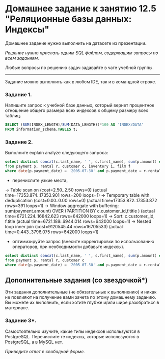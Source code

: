 # Домашнее задание к занятию 12.5 "Реляционные базы данных: Индексы"

Домашнее задание нужно выполнить на датасете из презентации.

*Решение нужно прислать одним SQL файлом, содержащим запросы по всем заданиям.*

Любые вопросы по решению задач задавайте в чате учебной группы.

---

Задание можно выполнить как в любом IDE, так и в командной строке.

### Задание 1.

Напишите запрос к учебной базе данных, который вернет процентное отношение общего размера всех индексов к общему размеру всех таблиц.

```sql
SELECT (SUM(INDEX_LENGTH)/SUM(DATA_LENGTH))*100 AS 'INDEX/DATA'
FROM information_schema.TABLES t;
```

### Задание 2.

Выполните explain analyze следующего запроса:
```sql
select distinct concat(c.last_name, ' ', c.first_name), sum(p.amount) over (partition by c.customer_id, f.title)
from payment p, rental r, customer c, inventory i, film f
where date(p.payment_date) = '2005-07-30' and p.payment_date = r.rental_date and r.customer_id = c.customer_id and i.inventory_id = r.inventory_id
```
- перечислите узкие места,

-> Table scan on <temporary>  (cost=2.50..2.50 rows=0) (actual time=17353.874..17353.901 rows=200 loops=1)
-> Temporary table with deduplication  (cost=0.00..0.00 rows=0) (actual time=17353.872..17353.872 rows=391 loops=1)
-> Window aggregate with buffering: sum(payment.amount) OVER (PARTITION BY c.customer_id,f.title )   (actual time=6721.224..16842.623 rows=642000 loops=1)
-> Sort: c.customer_id, f.title  (actual time=6721.189..6944.014 rows=642000 loops=1)
-> Nested loop inner join  (cost=9120545.44 rows=16705533) (actual time=0.443..3796.075 rows=642000 loops=1)
                            
- оптимизируйте запрос (внесите корректировки по использованию операторов, при необходимости добавьте индексы).
```sql
select distinct concat(c.last_name, ' ', c.first_name), sum(p.amount) over (partition by c.customer_id)
from payment p, rental r, customer c
where date(p.payment_date) = '2005-07-30' and p.payment_date = r.rental_date and r.customer_id = c.customer_id
```

## Дополнительные задания (со звездочкой*)
Эти задания дополнительные (не обязательные к выполнению) и никак не повлияют на получение вами зачета по этому домашнему заданию. Вы можете их выполнить, если хотите глубже и/или шире разобраться в материале.

### Задание 3*.

Самостоятельно изучите, какие типы индексов используются в PostgreSQL. Перечислите те индексы, которые используются в PostgreSQL, а в MySQL нет.

*Приведите ответ в свободной форме.*
